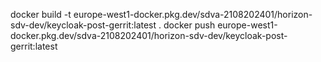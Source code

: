 docker build -t europe-west1-docker.pkg.dev/sdva-2108202401/horizon-sdv-dev/keycloak-post-gerrit:latest .
docker push europe-west1-docker.pkg.dev/sdva-2108202401/horizon-sdv-dev/keycloak-post-gerrit:latest
